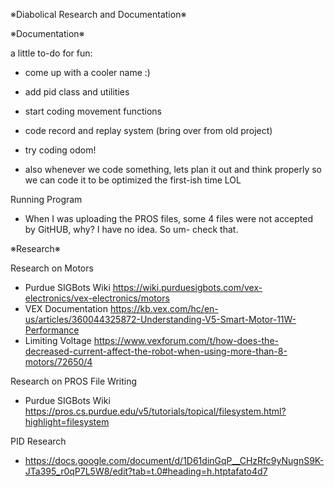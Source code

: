 ※Diabolical Research and Documentation※

※Documentation※

a little to-do for fun:
- come up with a cooler name :)
- add pid class and utilities
- start coding movement functions
- code record and replay system (bring over from old project)
- try coding odom!

- also whenever we code something, lets plan it out and think properly so we can code it to be optimized the first-ish time LOL


Running Program
- When I was uploading the PROS files, some 4 files were not accepted by GitHUB, why? I have no idea. So um- check that.

※Research※

Research on Motors
- Purdue SIGBots Wiki https://wiki.purduesigbots.com/vex-electronics/vex-electronics/motors
- VEX Documentation https://kb.vex.com/hc/en-us/articles/360044325872-Understanding-V5-Smart-Motor-11W-Performance
- Limiting Voltage https://www.vexforum.com/t/how-does-the-decreased-current-affect-the-robot-when-using-more-than-8-motors/72650/4

Research on PROS File Writing
- Purdue SIGBots Wiki https://pros.cs.purdue.edu/v5/tutorials/topical/filesystem.html?highlight=filesystem

PID Research
- https://docs.google.com/document/d/1D61dinGqP__CHzRfc9yNugnS9K-JTa395_r0qP7L5W8/edit?tab=t.0#heading=h.htptafato4d7
